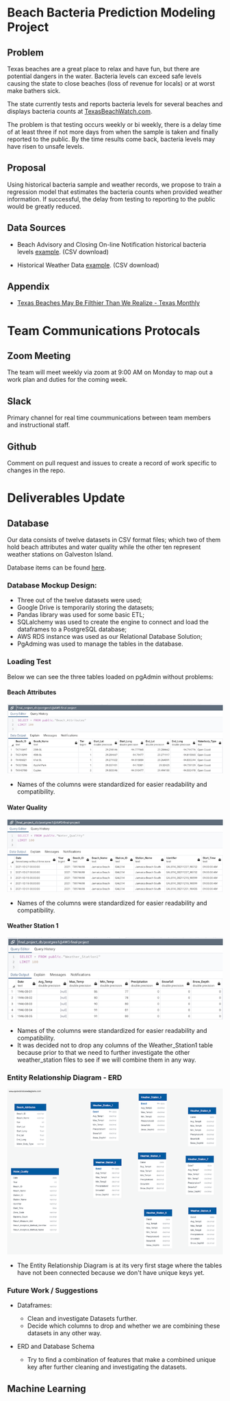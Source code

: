 # Beach Bacteria Prediction Modeling Project

## Problem

Texas beaches are a great place to relax and have fun, but there are potential dangers in the water. Bacteria levels can exceed safe levels causing the state to close beaches (loss of revenue for locals) or at worst make bathers sick. 

The state currently tests and reports bacteria levels for several beaches and displays bacteria counts at [TexasBeachWatch.com](https://cgis.glo.texas.gov/Beachwatch/#).

The problem is that testing occurs weekly or bi weekly, there is a delay time of at least three if not more days from when the sample is taken and finally reported to the public. By the time results come back, bacteria levels may have risen to unsafe levels.

## Proposal

Using historical bacteria sample and weather records, we propose to train a regression model that estimates the bacteria counts when provided weather information. If successful, the delay from testing to reporting to the public would be greatly reduced.

## Data Sources

- Beach Advisory and Closing On-line Notification historical bacteria levels [example](https://beacon.epa.gov/ords/beacon2/f?p=121:38:16858900653526::::). (CSV download)

- Historical Weather Data [example](https://www.ncei.noaa.gov/access/past-weather/Galveston%2C%20Texas). (CSV download)

## Appendix

- [Texas Beaches May Be Filthier Than We Realize - Texas Monthly](https://www.texasmonthly.com/news-politics/texas-beaches-filthy-feces-testing/)

# Team Communications Protocals

## Zoom Meeting
The team will meet weekly via zoom at 9:00 AM on Monday to map out a work plan and duties for the coming week.

## Slack
Primary channel for real time coummunications between team members and instructional staff.

## Github
Comment on pull request and issues to create a record of work specific to changes in the repo.

# Deliverables Update

## Database

Our data consists of twelve datasets in CSV format files; which two of them hold beach attributes and water quality while the other ten represent weather stations on Galveston Island.

Database items can be found [here](Database).

### Database Mockup Design:

- Three out of the twelve datasets were used;
- Google Drive is temporarily storing the datasets;
- Pandas library was used for some basic ETL;
- SQLalchemy was used to create the engine to connect and load the dataframes to a PostgreSQL database;
- AWS RDS instance was used as our Relational Database Solution;
- PgAdming was used to manage the tables in the database.


### Loading Test

Below we can see the three tables loaded on pgAdmin without problems:

#### **Beach Attributes**

![Beach_Attributes](Database/Resources/Beach_Attributes.png)

- Names of the columns were standardized for easier readability and compatibility.

#### **Water Quality**


![Water_Quality](Database/Resources/Water_Quality.png)

- Names of the columns were standardized for easier readability and compatibility.

#### **Weather Station 1**

![Weather_Station1](Database/Resources/Weather_Station1.png)

- Names of the columns were standardized for easier readability and compatibility.
- It was decided not to drop any columns of the Weather_Station1 table because prior to that we need to further investigate the other weather_station files to see if we will combine them in any way.

### Entity Relationship Diagram - ERD

![QuickDBD-final_project_schema](Database/Resources/QuickDBD-final_project_schema.png)

- The Entity Relationship Diagram is at its very first stage where the tables have not been connected because we don't have unique keys yet.


### Future Work / Suggestions

- Dataframes:
	- Clean and investigate Datasets further.
	- Decide which columns to drop and whether we are combining these datasets in any other way.


- ERD and Database Schema
	- Try to find a combination of features that make a combined unique key after further cleaning and investigating the datasets.

## Machine Learning

